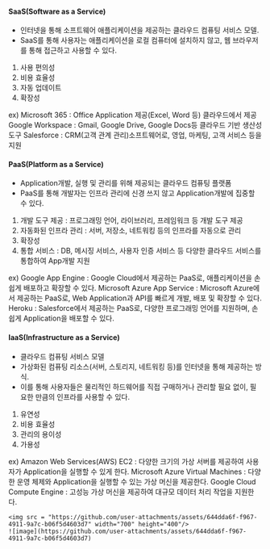 #### SaaS(Software as a Service)
- 인터넷을 통해 소프트웨어 애플리케이션을 제공하는 클라우드 컴퓨팅 서비스 모델.
- SaaS를 통해 사용자는 애플리케이션을 로컬 컴퓨터에 설치하지 않고, 웹 브라우저를 통해 접근하고 사용할 수 있다.
1) 사용 편의성
2) 비용 효율성
3) 자동 업데이트
4) 확장성

ex) Microsoft 365 : Office Application 제공(Excel, Word 등) 클라우드에서 제공 
    Google Workspace : Gmail, Google Drive, Google Docs등 클라우드 기반 생산성 도구 
    Salesforce : CRM(고객 관계 관리)소프트웨어로, 영업, 마케팅, 고객 서비스 등을 지원 

#### PaaS(Platform as a Service) 
- Application개발, 실행 및 관리를 위해 제공되는 클라우드 컴퓨팅 플랫폼
- PaaS를 통해 개발자는 인프라 관리에 신경 쓰지 않고 Application개발에 집중할 수 있다.
1) 개발 도구 제공 : 프로그래밍 언어, 라이브러리, 프레임워크 등 개발 도구 제공 
2) 자동화된 인프라 관리 : 서버, 저장소, 네트워킹 등의 인프라를 자동으로 관리
3) 확장성 
4) 통합 서비스 : DB, 메시징 서비스, 사용자 인증 서비스 등 다양한 클라우드 서비스를 통합하여 App개발 지원

ex) Google App Engine : Google Cloud에서 제공하는 PaaS로, 애플리케이션을 손쉽게 배포하고 확장할 수 있다. 
    Microsoft Azure App Service : Microsoft Azure에서 제공하는 PaaS로, Web Application과 API를 빠르게 개발, 배포 및 확장할 수 있다.
    Heroku : Salesforce에서 제공하는 PaaS로, 다양한 프로그래밍 언어를 지원하며, 손쉽게 Application을 배포할 수 있다. 

#### IaaS(Infrastructure as a Service)
- 클라우드 컴퓨팅 서비스 모델
- 가상화된 컴퓨팅 리소스(서버, 스토리지, 네트워킹 등)를 인터넷을 통해 제공하는 방식.
- 이를 통해 사용자들은 물리적인 하드웨어를 직접 구매하거나 관리할 필요 없이, 필요한 만큼의 인프라를 사용할 수 있다.
1) 유연성
2) 비용 효율성
3) 관리의 용이성
4) 가용성

ex) Amazon Web Services(AWS) EC2 : 다양한 크기의 가상 서버를 제공하여 사용자가 Application을 실행할 수 있게 한다.
    Microsoft Azure Virtual Machines : 다양한 운영 체제와 Application을 실행할 수 있는 가상 머신을 제공한다. 
    Google Cloud Compute Engine : 고성능 가상 머신을 제공하여 대규모 데이터 처리 작업을 지원한다. 

    <img src = "https://github.com/user-attachments/assets/644dda6f-f967-4911-9a7c-b06f5d4603d7" width="700" height="400"/>
    ![image](https://github.com/user-attachments/assets/644dda6f-f967-4911-9a7c-b06f5d4603d7)

